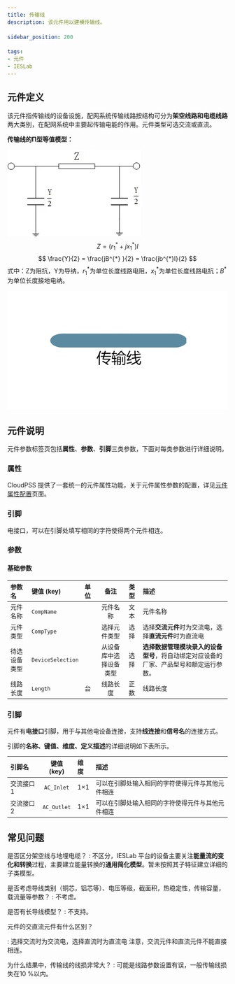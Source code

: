 ```yaml
---
title: 传输线
description: 该元件用以建模传输线。

sidebar_position: 200

tags: 
- 元件
- IESLab
---
```


## 元件定义

该元件指传输线的设备设施，配网系统传输线路按结构可分为**架空线路和电缆线路**两大类别，在配网系统中主要起传输电能的作用。元件类型可选交流或直流。

**传输线的Π型等值模型：**

![传输线 =x200](./IES-GD-2Line-1.png)
 $$
 Z = ({r_{1} }^{*} + j{x_{1} }^{*})l
 $$
$$
\frac{Y}{2} = \frac{jB^{*} }{2} = \frac{jb^{*}l}{2}
$$
 式中：Z为阻抗，Y为导纳，${r_{1} }^{*}$为单位长度线路电阻，${x_{1} }^{*}$为单位长度线路电抗；$B^*$为单位长度接地电纳。


![传输线 =x200](./IES-GD-2Line.png )

## 元件说明

元件参数标签页包括**属性**、**参数**、**引脚**三类参数，下面对每类参数进行详细说明。

### 属性

CloudPSS 提供了一套统一的元件属性功能，关于元件属性参数的配置，详见[元件属性配置](/docs/docs/software/xstudio/simstudio/basic/moduleEncapsulation/index.md)页面。


### 引脚
电接口，可以在引脚处填写相同的字符使得两个元件相连。

### 参数

#### 基础参数

| 参数名 | 键值 (key) | 单位 | 备注 | 类型 | 描述 |
| :--- | :--- | :--- | :--: | :--- | :--- |
| 元件名称 | `CompName` |  | 元件名称 | 文本 | 元件名称 |
| 元件类型 | `CompType` |  | 选择元件类型 | 选择 | 选择**交流元件**时为交流电，选择**直流元件**时为直流电|
| 待选设备类型 | `DeviceSelection` |  | 从设备库中选择设备类型 | 选择 | **选择数据管理模块录入的设备型号**，将自动绑定对应设备的厂家、产品型号和额定运行参数。|
| 线路长度 | `Length` | 台 | 线路长度 | 正数 | 线路长度 |

### 引脚

元件有**电接口**引脚，用于与其他电设备连接，支持**线连接**和**信号名**的连接方式。

引脚的**名称、键值、维度、定义描述**的详细说明如下表所示。

| 引脚名 | 键值 (key)  | 维度 | 描述 |
| :--- | :--: | :--- | :--- |
| 交流接口1 | `AC_Inlet` | 1×1 | 可以在引脚处输入相同的字符使得元件与其他元件相连|
| 交流接口2 | `AC_Outlet` | 1×1 | 可以在引脚处输入相同的字符使得元件与其他元件相连|

## 常见问题

是否区分架空线与地埋电缆？
:   不区分，IESLab 平台的设备主要关注**能量流的变化和转换**过程，主要建立能量转换的**通用简化模型**。暂未按照其子特征建立详细的子类模型。

是否考虑导线类别（铜芯，铝芯等）、电压等级，截面积，热稳定性，传输容量，载流量等参数？
:   不考虑。

是否有长导线模型？
:   不支持。

元件的交直流元件有什么区别？

:   选择交流时为交流电，选择直流时为直流电
    注意，交流元件和直流元件不能直接相连。

为什么结果中，传输线的线损非常大？
:   可能是线路参数设置有误，一般传输线损失在10 %以内。
